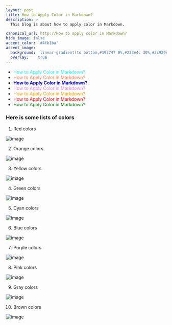 ```yaml
---
layout: post
title: How to Apply Color in Markdown?
description: >
  This blog is about how to apply color in Markdown.

canonical_url: http://How to apply color in Markdown?
hide_image: false
accent_color: '#4fb1ba'
accent_image:
  background: 'linear-gradient(to bottom,#193747 0%,#233e4c 30%,#3c929e 50%,#d5d5d4 70%,#cdccc8 100%)'
  overlay:    true
---
```


<style>
c { color: cyan }
d { color: #FF7F50 }  
b { color: blue }
v { color: violet }
i { color: indigo }
o { color: Orange }
a { color: aquamarine }
r { color: Red }
g { color: Green }
</style>

- <c>How to Apply Color in Markdown?</c>
- <d>How to Apply Color in Markdown?</d>
- <b>How to Apply Color in Markdown?</b>
- <v>How to Apply Color in Markdown?</v>
- <o>How to Apply Color in Markdown?</o>
- <r>How to Apply Color in Markdown?</r>
- <g>How to Apply Color in Markdown?</g>


### Here is some lists of colors

1. Red colors

![image](https://user-images.githubusercontent.com/37147511/175799879-31b1ede0-1a94-4ff6-9917-52a7b7cf603d.png)

2. Orange colors

![image](https://user-images.githubusercontent.com/37147511/175799522-baed059e-966b-419b-852d-5eddff191f07.png)

3. Yellow colors

![image](https://user-images.githubusercontent.com/37147511/175799548-c01a1389-3d08-4067-b922-4a97f1b6b67e.png)

4. Green colors

![image](https://user-images.githubusercontent.com/37147511/175799569-102bdac1-8b8b-4b27-a03c-707f7638ec5f.png)

5. Cyan colors

![image](https://user-images.githubusercontent.com/37147511/175799590-77496160-dffc-4d68-85df-d90ff0a3fbf3.png)

6. Blue colors

![image](https://user-images.githubusercontent.com/37147511/175799609-a97fca29-1d29-4c5e-b3e7-aae6444cef86.png)

7. Purple colors

![image](https://user-images.githubusercontent.com/37147511/175799628-679fefc8-c92b-4c2a-a1bd-ac566a2c8204.png)

8. Pink colors

![image](https://user-images.githubusercontent.com/37147511/175799640-9b6bc642-3f37-41cd-9e5d-efe739da43bd.png)

9. Gray colors

![image](https://user-images.githubusercontent.com/37147511/175799655-5f17adfb-1282-4aad-a500-d7e70927d32a.png)

10. Brown colors

![image](https://user-images.githubusercontent.com/37147511/175799672-3e7f4065-9221-4152-8905-c31663e2e898.png)

